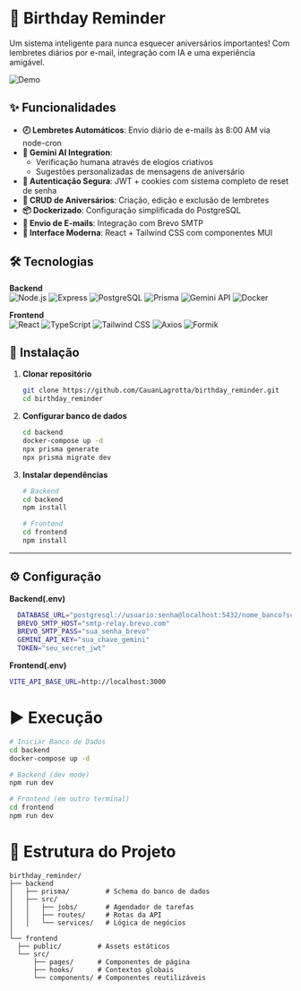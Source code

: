 # 🎉 Birthday Reminder

Um sistema inteligente para nunca esquecer aniversários importantes! Com lembretes diários por e-mail, integração com IA e uma experiência amigável.

![Demo](frontend/public/assets/logo.png)

## ✨ Funcionalidades

- **🕗 Lembretes Automáticos**: Envio diário de e-mails às 8:00 AM via node-cron
- **🤖 Gemini AI Integration**:
  - Verificação humana através de elogios criativos
  - Sugestões personalizadas de mensagens de aniversário
- **🔐 Autenticação Segura**: JWT + cookies com sistema completo de reset de senha
- **📅 CRUD de Aniversários**: Criação, edição e exclusão de lembretes
- **📦 Dockerizado**: Configuração simplificada do PostgreSQL
- **💌 Envio de E-mails**: Integração com Brevo SMTP
- **🎨 Interface Moderna**: React + Tailwind CSS com componentes MUI

## 🛠 Tecnologias

**Backend**  
![Node.js](https://img.shields.io/badge/-Node.js-339933?logo=node.js&logoColor=white)
![Express](https://img.shields.io/badge/-Express-000000?logo=express)
![PostgreSQL](https://img.shields.io/badge/-PostgreSQL-4169E1?logo=postgresql)
![Prisma](https://img.shields.io/badge/-Prisma-2D3748?logo=prisma)
![Gemini API](https://img.shields.io/badge/-Gemini_API-FF6F61)
![Docker](https://img.shields.io/badge/docker-257bd6)

**Frontend**  
![React](https://img.shields.io/badge/-React-61DAFB?logo=react)
![TypeScript](https://img.shields.io/badge/-TypeScript-3178C6?logo=typescript)
![Tailwind CSS](https://img.shields.io/badge/-Tailwind_CSS-06B6D4?logo=tailwind-css)
![Axios](https://img.shields.io/badge/-Axios-5A29E4?logo=axios)
![Formik](https://img.shields.io/badge/formik-257bd6?style=for-the-badge&logo=formik&logoColor=white)

## 🚀 Instalação

1. **Clonar repositório**
   ```bash
   git clone https://github.com/CauanLagrotta/birthday_reminder.git
   cd birthday_reminder
   ```
2. **Configurar banco de dados**
   ```bash
   cd backend
   docker-compose up -d
   npx prisma generate
   npx prisma migrate dev
   ```

3. **Instalar dependências**
    ```bash
    # Backend
    cd backend
    npm install

    # Frontend
    cd frontend
    npm install
    ```
---
## ⚙ Configuração
**Backend(.env)**
  ```bash
    DATABASE_URL="postgresql://usuario:senha@localhost:5432/nome_banco?schema=public"
    BREVO_SMTP_HOST="smtp-relay.brevo.com"
    BREVO_SMTP_PASS="sua_senha_brevo"
    GEMINI_API_KEY="sua_chave_gemini"
    TOKEN="seu_secret_jwt"
  ```

**Frontend(.env)**
  ```bash
  VITE_API_BASE_URL=http://localhost:3000
  ```

# ▶ Execução
  ```bash
  # Iniciar Banco de Dados
  cd backend
  docker-compose up -d

  # Backend (dev mode)
  npm run dev

  # Frontend (em outro terminal)
  cd frontend
  npm run dev
  ```

# 📂 Estrutura do Projeto
  ```
  birthday_reminder/
  ├── backend
  │   ├── prisma/         # Schema do banco de dados
  │   ├── src/
  │   │   ├── jobs/       # Agendador de tarefas
  │   │   ├── routes/     # Rotas da API
  │   │   └── services/   # Lógica de negócios
  │
  └── frontend
    ├── public/         # Assets estáticos
    └── src/
        ├── pages/      # Componentes de página
        ├── hooks/      # Contextos globais
        └── components/ # Componentes reutilizáveis
  ```
